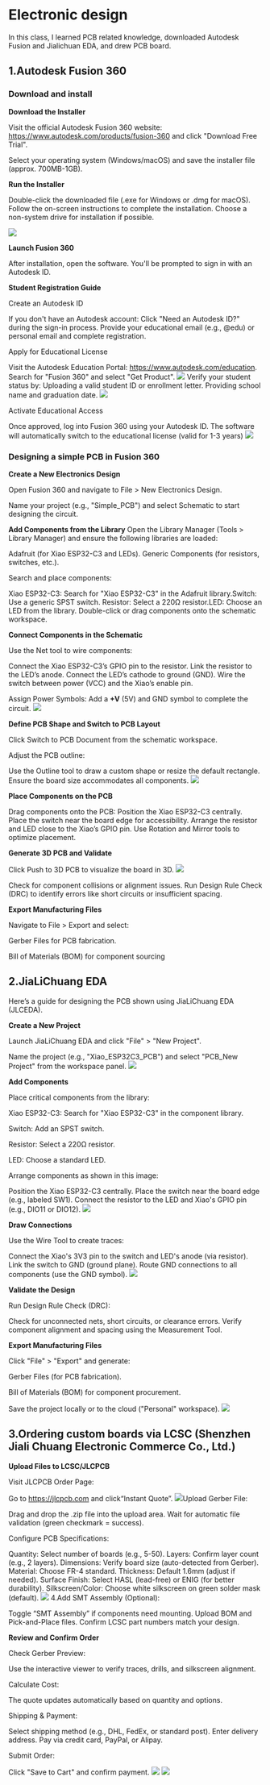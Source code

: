 # Electronic design
In this class, I learned PCB related knowledge, downloaded Autodesk Fusion and Jialichuan EDA, and drew PCB board.
## 1.Autodesk Fusion 360
### Download and install

**Download the Installer**

Visit the official Autodesk Fusion 360 website: https://www.autodesk.com/products/fusion-360 and click "Download Free Trial".

Select your operating system (Windows/macOS) and save the installer file (approx. 700MB-1GB).

**Run the Installer**

Double-click the downloaded file (.exe for Windows or .dmg for macOS).
Follow the on-screen instructions to complete the installation. Choose a non-system drive for installation if possible.

![](https://unncfab.oss-cn-hangzhou.aliyuncs.com/img/zhao/20250318132709476.png)

**Launch Fusion 360**

After installation, open the software. You'll be prompted to sign in with an Autodesk ID.

**Student Registration Guide**

Create an Autodesk ID

If you don't have an Autodesk account:
Click "Need an Autodesk ID?" during the sign-in process.
Provide your educational email (e.g., @edu) or personal email and complete registration.

​Apply for Educational License

Visit the Autodesk Education Portal: https://www.autodesk.com/education.
Search for "Fusion 360" and select "Get Product".
![](https://unncfab.oss-cn-hangzhou.aliyuncs.com/img/zhao/20250318132217205.png)
Verify your student status by:
Uploading a valid student ID or enrollment letter.
Providing school name and graduation date.
![](https://unncfab.oss-cn-hangzhou.aliyuncs.com/img/zhao/20250318132151637.png)

​Activate Educational Access

Once approved, log into Fusion 360 using your Autodesk ID.
The software will automatically switch to the educational license (valid for 1-3 years)
![](https://unncfab.oss-cn-hangzhou.aliyuncs.com/img/zhao/20250318132217205.png)

### Designing a simple PCB in Fusion 360

**Create a New Electronics Design**

Open Fusion 360 and navigate to ​File > New Electronics Design.

Name your project (e.g., "Simple_PCB") and select ​Schematic to start designing the circuit.

**Add Components from the Library**
Open the ​Library Manager (Tools > Library Manager) and ensure the following libraries are loaded:

​Adafruit (for Xiao ESP32-C3 and LEDs).
​Generic Components (for resistors, switches, etc.).

Search and place components:

​Xiao ESP32-C3: Search for "Xiao ESP32-C3" in the Adafruit library.
​Switch: Use a generic SPST switch.
​Resistor: Select a 220Ω resistor.
​LED: Choose an LED from the library.
Double-click or drag components onto the schematic workspace.

**Connect Components in the Schematic**

Use the ​Net tool to wire components:

Connect the Xiao ESP32-C3’s GPIO pin to the resistor.
Link the resistor to the LED’s anode.
Connect the LED’s cathode to ground (GND).
Wire the switch between power (VCC) and the Xiao’s enable pin.

Assign ​Power Symbols: Add a ​**+V** (5V) and ​GND symbol to complete the circuit.
![](https://unncfab.oss-cn-hangzhou.aliyuncs.com/img/zhao/20250318185821428.png)

**​Define PCB Shape and Switch to PCB Layout**

Click ​Switch to PCB Document from the schematic workspace.

Adjust the PCB outline:

Use the ​Outline tool to draw a custom shape or resize the default rectangle.
Ensure the board size accommodates all components.
![](https://unncfab.oss-cn-hangzhou.aliyuncs.com/img/zhao/20250318190015578.png)

**Place Components on the PCB**

Drag components onto the PCB:
Position the Xiao ESP32-C3 centrally.
Place the switch near the board edge for accessibility.
Arrange the resistor and LED close to the Xiao’s GPIO pin.
Use ​Rotation and ​Mirror tools to optimize placement.

**Generate 3D PCB and Validate**

Click ​Push to 3D PCB to visualize the board in 3D.
![](https://unncfab.oss-cn-hangzhou.aliyuncs.com/img/zhao/20250318190124112.png)

Check for component collisions or alignment issues.
Run ​Design Rule Check (DRC) to identify errors like short circuits or insufficient spacing.

**Export Manufacturing Files**

Navigate to ​File > Export and select:

​Gerber Files for PCB fabrication.

​Bill of Materials (BOM) for component sourcing
## 2.JiaLiChuang EDA

Here’s a guide for designing the PCB shown using ​JiaLiChuang EDA (JLCEDA).

**Create a New Project**

Launch ​JiaLiChuang EDA and click ​​"File" > "New Project"​.

Name the project (e.g., "Xiao_ESP32C3_PCB") and select ​​"PCB_New Project"​ from the workspace panel.
![](https://unncfab.oss-cn-hangzhou.aliyuncs.com/img/zhao/20250416215517720.png)


**Add Components**

Place critical components from the library:

​Xiao ESP32-C3: Search for "Xiao ESP32-C3" in the component library.

​Switch: Add an SPST switch.

​Resistor: Select a 220Ω resistor.

​LED: Choose a standard LED.

Arrange components as shown in this image:

Position the Xiao ESP32-C3 centrally.
Place the switch near the board edge (e.g., labeled ​SW1).
Connect the resistor to the LED and Xiao's GPIO pin (e.g., ​DIO11 or ​DIO12).
![](https://unncfab.oss-cn-hangzhou.aliyuncs.com/img/zhao/20250320154426984.png)

**Draw Connections**

Use the ​Wire Tool to create traces:

Connect the Xiao's ​3V3 pin to the switch and LED's anode (via resistor).
Link the switch to ​GND (ground plane).
Route ​GND connections to all components (use the ​GND symbol).
![](https://unncfab.oss-cn-hangzhou.aliyuncs.com/img/zhao/20250320155307872.png)

**Validate the Design**

Run ​Design Rule Check (DRC):

Check for unconnected nets, short circuits, or clearance errors.
Verify component alignment and spacing using the ​Measurement Tool.

**Export Manufacturing Files**

Click ​​"File" > "Export"​ and generate:

​Gerber Files (for PCB fabrication).

​Bill of Materials (BOM) for component procurement.

Save the project locally or to the cloud (​"Personal"​ workspace).
![](https://unncfab.oss-cn-hangzhou.aliyuncs.com/img/zhao/20250416215937111.png)

## 3.Ordering custom boards via ​LCSC (Shenzhen Jiali Chuang Electronic Commerce Co., Ltd.)

**Upload Files to LCSC/JLCPCB**

​Visit JLCPCB Order Page:

Go to https://jlcpcb.com and click ​​“Instant Quote”​.
![](https://unncfab.oss-cn-hangzhou.aliyuncs.com/img/zhao/20250416215657372.png)
​Upload Gerber File:

Drag and drop the .zip file into the upload area.
Wait for automatic file validation (green checkmark = success).

​Configure PCB Specifications:

​Quantity: Select number of boards (e.g., 5-50).
​Layers: Confirm layer count (e.g., 2 layers).
​Dimensions: Verify board size (auto-detected from Gerber).
​Material: Choose FR-4 standard.
​Thickness: Default 1.6mm (adjust if needed).
​Surface Finish: Select HASL (lead-free) or ENIG (for better durability).
​Silkscreen/Color: Choose white silkscreen on green solder mask (default).
![](https://unncfab.oss-cn-hangzhou.aliyuncs.com/img/zhao/20250416220535040.png)
4.​Add SMT Assembly (Optional):

Toggle ​​“SMT Assembly”​ if components need mounting.
Upload ​BOM and ​Pick-and-Place files.
Confirm LCSC part numbers match your design.

**Review and Confirm Order**

​Check Gerber Preview:

Use the interactive viewer to verify traces, drills, and silkscreen alignment.

​Calculate Cost:

The quote updates automatically based on quantity and options.

​Shipping & Payment:

Select shipping method (e.g., DHL, FedEx, or standard post).
Enter delivery address.
Pay via credit card, PayPal, or Alipay.

​Submit Order:

Click ​​"Save to Cart"​ and confirm payment.
![](https://unncfab.oss-cn-hangzhou.aliyuncs.com/img/zhao/20250318185508437.png)
![](https://unncfab.oss-cn-hangzhou.aliyuncs.com/img/zhao/7f253f1b3fd17a9e592f30bc6c7f568.jpg)